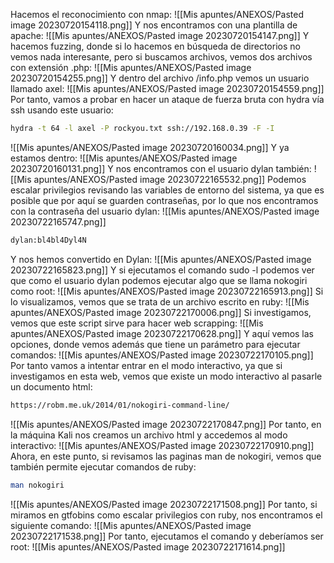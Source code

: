 Hacemos el reconocimiento con nmap:
![[Mis apuntes/ANEXOS/Pasted image 20230720154118.png]]
Y nos encontramos con una plantilla de apache:
![[Mis apuntes/ANEXOS/Pasted image 20230720154147.png]]
Y hacemos fuzzing, donde si lo hacemos en búsqueda de directorios no vemos nada interesante, pero si buscamos archivos, vemos dos archivos con extensión .php:
![[Mis apuntes/ANEXOS/Pasted image 20230720154255.png]]
Y dentro del archivo /info.php vemos un usuario llamado axel:
![[Mis apuntes/ANEXOS/Pasted image 20230720154559.png]]
Por tanto, vamos a probar en hacer un ataque de fuerza bruta con hydra vía ssh usando este usuario:
```bash
hydra -t 64 -l axel -P rockyou.txt ssh://192.168.0.39 -F -I
```
![[Mis apuntes/ANEXOS/Pasted image 20230720160034.png]]
Y ya estamos dentro:
![[Mis apuntes/ANEXOS/Pasted image 20230720160131.png]]
Y nos encontramos con el usuario dylan también:
![[Mis apuntes/ANEXOS/Pasted image 20230722165532.png]]
Podemos escalar privilegios revisando las variables de entorno del sistema, ya que es posible que por aquí se guarden contraseñas, por lo que nos encontramos con la contraseña del usuario dylan:
![[Mis apuntes/ANEXOS/Pasted image 20230722165747.png]]
```bash
dylan:bl4bl4Dyl4N
```
Y nos hemos convertido en Dylan:
![[Mis apuntes/ANEXOS/Pasted image 20230722165823.png]]
Y si ejecutamos el comando sudo -l podemos ver que como el usuario dylan podemos ejecutar algo que se llama nokogiri como root:
![[Mis apuntes/ANEXOS/Pasted image 20230722165913.png]]
Si lo visualizamos, vemos que se trata de un archivo escrito en ruby:
![[Mis apuntes/ANEXOS/Pasted image 20230722170006.png]]
Si investigamos, vemos que este script sirve para hacer web scrapping:
![[Mis apuntes/ANEXOS/Pasted image 20230722170628.png]]
Y aquí vemos las opciones, donde vemos además que tiene un parámetro para ejecutar comandos:
![[Mis apuntes/ANEXOS/Pasted image 20230722170105.png]]
Por tanto vamos a intentar entrar en el modo interactivo, ya que si investigamos en esta web, vemos que existe un modo interactivo al pasarle un documento html:
```bash
https://robm.me.uk/2014/01/nokogiri-command-line/
```
![[Mis apuntes/ANEXOS/Pasted image 20230722170847.png]]
Por tanto, en la máquina Kali nos creamos un archivo html y accedemos al modo interactivo:
![[Mis apuntes/ANEXOS/Pasted image 20230722170910.png]]
Ahora, en este punto, si revisamos las paginas man de nokogiri, vemos que también permite ejecutar comandos de ruby:
```bash
man nokogiri
```
![[Mis apuntes/ANEXOS/Pasted image 20230722171508.png]]
Por tanto, si miramos en gtfobins como escalar privilegios con ruby, nos encontramos el siguiente comando:
![[Mis apuntes/ANEXOS/Pasted image 20230722171538.png]]
Por tanto, ejecutamos el comando y deberíamos ser root:
![[Mis apuntes/ANEXOS/Pasted image 20230722171614.png]]


